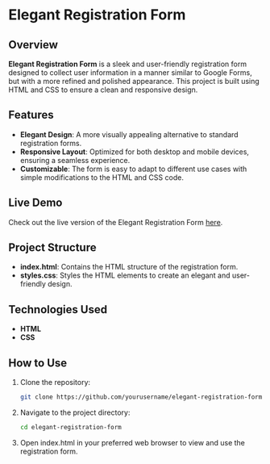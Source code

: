 # Elegant Registration Form

## Overview

**Elegant Registration Form** is a sleek and user-friendly registration form designed to collect user information in a manner similar to Google Forms, but with a more refined and polished appearance. This project is built using HTML and CSS to ensure a clean and responsive design.

## Features

- **Elegant Design**: A more visually appealing alternative to standard registration forms.
- **Responsive Layout**: Optimized for both desktop and mobile devices, ensuring a seamless experience.
- **Customizable**: The form is easy to adapt to different use cases with simple modifications to the HTML and CSS code.

## Live Demo

Check out the live version of the Elegant Registration Form [here](https://inquaid.github.io/Registration-Form.github.io/).

## Project Structure

- **index.html**: Contains the HTML structure of the registration form.
- **styles.css**: Styles the HTML elements to create an elegant and user-friendly design.

## Technologies Used

- **HTML**
- **CSS**

## How to Use

1. Clone the repository:
   ```bash
   git clone https://github.com/yourusername/elegant-registration-form.git
2. Navigate to the project directory:
   ```bash
   cd elegant-registration-form
3. Open index.html in your preferred web browser to view and use the registration form.